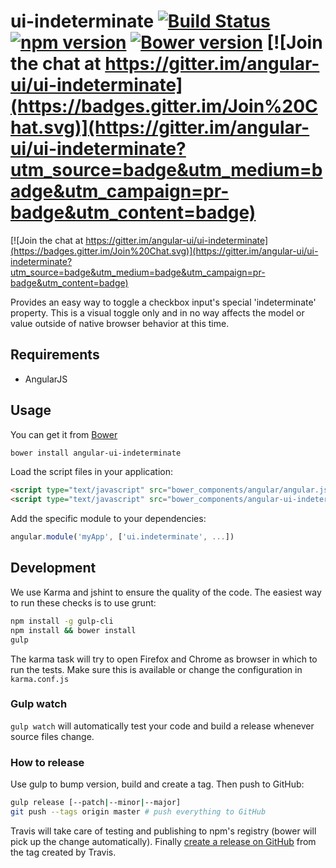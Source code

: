 # ui-indeterminate [![Build Status](https://travis-ci.org/angular-ui/ui-indeterminate.svg?branch=master)](https://travis-ci.org/angular-ui/ui-indeterminate) [![npm version](https://badge.fury.io/js/angular-ui-indeterminate.svg)](http://badge.fury.io/js/angular-ui-indeterminate) [![Bower version](https://badge.fury.io/bo/angular-ui-indeterminate.svg)](http://badge.fury.io/bo/angular-ui-indeterminate) [![Join the chat at https://gitter.im/angular-ui/ui-indeterminate](https://badges.gitter.im/Join%20Chat.svg)](https://gitter.im/angular-ui/ui-indeterminate?utm_source=badge&utm_medium=badge&utm_campaign=pr-badge&utm_content=badge)

[![Join the chat at https://gitter.im/angular-ui/ui-indeterminate](https://badges.gitter.im/Join%20Chat.svg)](https://gitter.im/angular-ui/ui-indeterminate?utm_source=badge&utm_medium=badge&utm_campaign=pr-badge&utm_content=badge)

Provides an easy way to toggle a checkbox input's special 'indeterminate' property. This is a visual toggle only and in no way affects the model or value outside of native browser behavior at this time.

## Requirements

- AngularJS

## Usage


You can get it from [Bower](http://bower.io/)

```sh
bower install angular-ui-indeterminate
```

Load the script files in your application:

```html
<script type="text/javascript" src="bower_components/angular/angular.js"></script>
<script type="text/javascript" src="bower_components/angular-ui-indeterminate/dist/indeterminate.js"></script>
```

Add the specific module to your dependencies:

```javascript
angular.module('myApp', ['ui.indeterminate', ...])
```

## Development

We use Karma and jshint to ensure the quality of the code.  The easiest way to run these checks is to use grunt:

```sh
npm install -g gulp-cli
npm install && bower install
gulp
```

The karma task will try to open Firefox and Chrome as browser in which to run the tests.  Make sure this is available or change the configuration in `karma.conf.js`


### Gulp watch

`gulp watch` will automatically test your code and build a release whenever source files change.

### How to release

Use gulp to bump version, build and create a tag. Then push to GitHub:

````sh
gulp release [--patch|--minor|--major]
git push --tags origin master # push everything to GitHub
````

Travis will take care of testing and publishing to npm's registry (bower will pick up the change automatically). Finally [create a release on GitHub](https://github.com/angular-ui/ui-indeterminate/releases/new) from the tag created by Travis.
